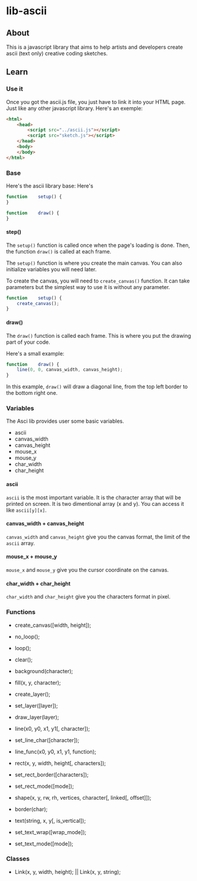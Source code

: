 # lib-ascii

## About

This is a javascript library that aims to help artists and developers create ascii (text only) creative coding sketches.

## Learn

### Use it

Once you got the ascii.js file, you just have to link it into your HTML page. Just like any other javascript library.
Here's an exemple:
```html
<html>
	<head>
		<script src="../ascii.js"></script>
		<script src="sketch.js"></script>
	</head>
	<body>
	</body>
</html>
```

### Base

Here's the ascii library base:
Here's 
```javascript
function	setup() {
}

function	draw() {
}
```

#### step()

The `setup()` function is called once when the page's loading is done. Then,
the function `draw()` is called at each frame.

The `setup()` function is where you create the main canvas. You can also
initialize variables you will need later.

To create the canvas, you will need to `create_canvas()` function.
It can take parameters but the simplest way to use it is without any parameter.

```javascript
function	setup() {
	create_canvas();
}
```

#### draw()

The `draw()` function is called each frame. This is where you put the drawing
part of your code.

Here's a small example:

```javascript
function	draw() {
	line(0, 0, canvas_width, canvas_height);
}
```

In this example, `draw()` will draw a diagonal line, from the top left border to
the bottom right one.

### Variables

The Asci lib provides user some basic variables.

- ascii
- canvas_width
- canvas_height
- mouse_x
- mouse_y
- char_width
- char_height

#### ascii

`ascii` is the most important variable. It is the character array that will be
printed on screen. It is two dimentional array (x and y). You can access it
like `ascii[y][x]`.

#### canvas_width + canvas_height

`canvas_width` and `canvas_height` give you the canvas format, the limit of the
`ascii` array.

#### mouse_x + mouse_y

`mouse_x` and `mouse_y` give you the cursor coordinate on the canvas.

#### char_width + char_height

`char_width` and `char_height` give you the characters format in pixel.

### Functions

- create_canvas([width, height]);

- no_loop();
- loop();

- clear();
- background(character);
- fill(x, y, character);

- create_layer();
- set_layer([layer]);
- draw_layer(layer);

- line(x0, y0, x1, y1[, character]);
- set_line_char([character]);

- line_func(x0, y0, x1, y1, function);

- rect(x, y, width, height[, characters]);
- set_rect_border([characters]);
- set_rect_mode([mode]);

- shape(x, y, rw, rh, vertices, character[, linked[, offset]]);

- border(char);

- text(string, x, y[, is_vertical]);
- set_text_wrap([wrap_mode]);
- set_text_mode([mode]);

### Classes

- Link(x, y, width, height); || Link(x, y, string);
